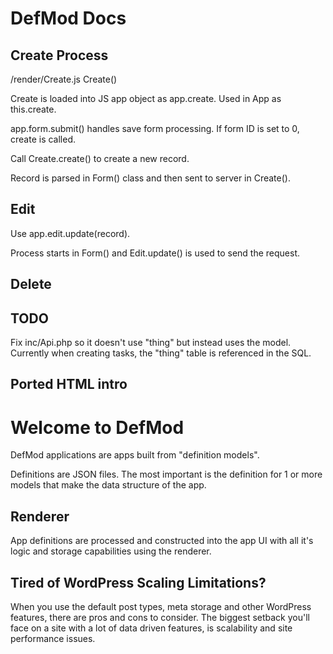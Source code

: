 # DefMod Docs

## Create Process
/render/Create.js
Create()

Create is loaded into JS app object as app.create. Used in App as this.create.

app.form.submit() handles save form processing. If form ID is set to 0, create is called.

Call Create.create() to create a new record.

Record is parsed in Form() class and then sent to server in Create().

## Edit

Use app.edit.update(record).

Process starts in Form() and Edit.update() is used to send the request.

## Delete

## TODO

Fix inc/Api.php so it doesn't use "thing" but instead uses the model. Currently when creating tasks, the "thing" table is referenced in the SQL.

## Ported HTML intro

<h1>Welcome to DefMod</h1>
<p>DefMod applications are apps built from "definition models". </p>
<p>Definitions are JSON files. The most important is the definition for 1 or more models that make the data structure of the app.</p>
<h2>Renderer</h2>
<p>App definitions are processed and constructed into the app UI with all it's logic and storage capabilities using the renderer.</p>
<h2>Tired of WordPress Scaling Limitations?</h2>
<p>When you use the default post types, meta storage and other WordPress features, there are pros and cons to consider. The biggest setback you'll face on a site with a lot of data driven features, is scalability and site performance issues.</p>
